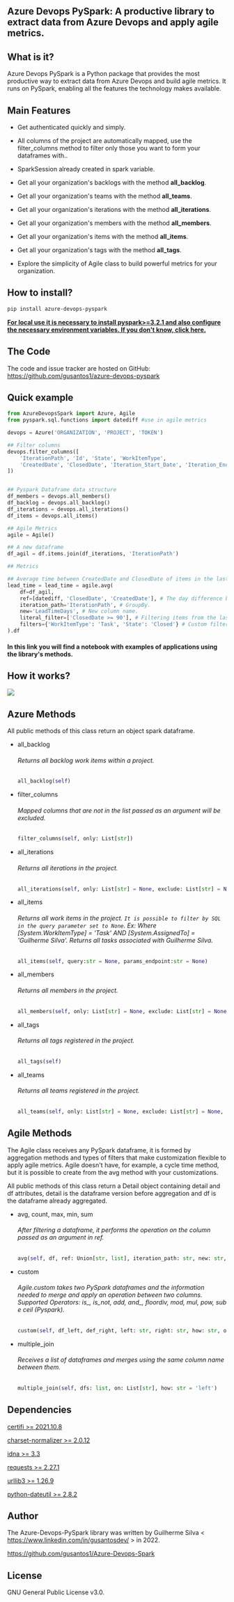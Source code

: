 ## Azure Devops PySpark:  A productive library to extract data from Azure Devops and apply agile metrics.



## What is it?

Azure Devops PySpark is a Python package that provides the most productive way to extract data from Azure Devops and build agile metrics.
It runs on PySpark, enabling all the features the technology makes available.

## Main Features

- Get authenticated quickly and simply.

- All columns of the project are automatically mapped, use the filter_columns method to filter only those you want to form your dataframes with..
- SparkSession already created in spark variable.
- Get all your organization's backlogs with the method **all_backlog**.
- Get all your organization's teams with the method **all_teams**.
- Get all your organization's iterations with the method **all_iterations**.
- Get all your organization's members with the method **all_members**.
- Get all your organization's items with the method **all_items**.
- Get all your organization's tags with the method **all_tags**.
- Explore the simplicity of Agile class to build powerful metrics for your organization.

## How to install?

```bash
pip install azure-devops-pyspark
```

**[For local use it is necessary to install pyspark>=3.2.1 and also configure the necessary environment variables. If you don't know, click here.](https://github.com/gusantos1/como_instalar_spark)**

## The Code

The code and issue tracker are hosted on GitHub: https://github.com/gusantos1/azure-devops-pyspark

## Quick example

```python
from AzureDevopsSpark import Azure, Agile
from pyspark.sql.functions import datediff #use in agile metrics

devops = Azure('ORGANIZATION', 'PROJECT', 'TOKEN')
```

```python
## Filter columns
devops.filter_columns([
    'IterationPath', 'Id', 'State', 'WorkItemType',
    'CreatedDate', 'ClosedDate', 'Iteration_Start_Date', 'Iteration_End_Date'
])


## Pyspark Dataframe data structure
df_members = devops.all_members()
df_backlog = devops.all_backlog()
df_iterations = devops.all_iterations()
df_items = devops.all_items()
```

```python
## Agile Metrics
agile = Agile()

## A new dataframe
df_agil = df.items.join(df_iterations, 'IterationPath')

## Metrics

## Average time between CreatedDate and ClosedDate of items in the last 90 days.
lead_time = lead_time = agile.avg(
    df=df_agil,
    ref=[datediff, 'ClosedDate', 'CreatedDate'], # The day difference between the CreatedDate and ClosedDate of each item.
    iteration_path='IterationPath', # GroupBy.
    new='LeadTimeDays', # New column name.
    literal_filter=['ClosedDate >= 90'], # Filtering items from the last 90 days.
    filters={'WorkItemType': 'Task', 'State': 'Closed'} # Custom filters for metric.
).df
```

#### In this link you will find a notebook with examples of applications using the library's methods.



## How it works?

<img src="https://github.com/gusantos1/icons/blob/9200dc6c7238fc8f2fac110b015c497786c64354/flow-AzureDevopsSpark.png?raw=true">

## Azure Methods

All public methods of this class return an object spark dataframe.

- all_backlog

  ###### Returns all backlog work items within a project.

  ```python
  all_backlog(self)
  ```

- filter_columns

  ###### Mapped columns that are not in the list passed as an argument will be excluded.

  ```python
  filter_columns(self, only: List[str])
  ```

- all_iterations

  ###### Returns all iterations in the project.

  ```python
  all_iterations(self, only: List[str] = None, exclude: List[str] = None)
  ```

- all_items

  ###### Returns all work items in the project. `It is possible to filter by SQL in the query parameter set to None`. Ex: Where [System.WorkItemType] = 'Task' AND [System.AssignedTo] = 'Guilherme Silva'. Returns all tasks associated with Guilherme Silva.

  ```python
  all_items(self, query:str = None, params_endpoint:str = None)
  ```

- all_members

  ###### Returns all members in the project.

  ```python
  all_members(self, only: List[str] = None, exclude: List[str] = None, params_endpoint: str = None)
  ```

- all_tags

  ###### Returns all tags registered in the project.

  ```python
  all_tags(self)
  ```

- all_teams

  ###### Returns all teams registered in the project.

  ```python
  all_teams(self, only: List[str] = None, exclude: List[str] = None, params_endpoint:str = None)	
  ```


## Agile Methods

The Agile class receives any PySpark dataframe, it is formed by aggregation methods and types of filters that make customization flexible to apply agile metrics. Agile doesn't have, for example, a cycle time method, but it is possible to create from the avg method with your customizations.

All public methods of this class return a Detail object containing detail and df attributes, detail is the dataframe version before aggregation and df is the dataframe already aggregated.

- avg, count, max, min, sum

  ###### After filtering a dataframe, it performs the operation on the column passed as an argument in ref.

  ```python
  avg(self, df, ref: Union[str, list], iteration_path: str, new: str, literal_filter: List[str] = None, between_date: Dict[str, str] = None, group_by: List[str] = None, **filters)
  ```

- custom

  ###### Agile.custom takes two PySpark dataframes and the information needed to merge and apply an operation between two columns. Supported Operators: is_, is_not, add, and_, floordiv, mod, mul, pow, sub e ceil (Pyspark).

  ```python
  custom(self, df_left, def_right, left: str, right: str, how: str, op: operator, left_ref: str, right_ref: str, new: str)
  ```
  
- multiple_join

  ###### Receives a list of dataframes and merges using the same column name between them.

  ```python
  multiple_join(self, dfs: list, on: List[str], how: str = 'left')
  ```



## Dependencies

[certifi >= 2021.10.8](https://pypi.org/project/certifi/)

[charset-normalizer >= 2.0.12](https://pypi.org/project/charset-normalizer/)

[idna >= 3.3](https://pypi.org/project/idna/)

[requests >= 2.27.1](https://pypi.org/project/requests/)

[urllib3 >= 1.26.9](https://pypi.org/project/urllib3/)

[python-dateutil >= 2.8.2](https://pypi.org/project/python-dateutil/)

## Author

The Azure-Devops-PySpark library was written by Guilherme Silva < https://www.linkedin.com/in/gusantosdev/ > in 2022.

https://github.com/gusantos1/Azure-Devops-Spark

## License

GNU General Public License v3.0.
